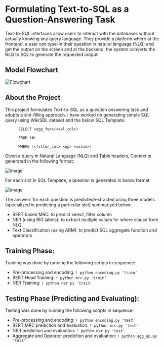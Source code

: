 # Formulating Text-to-SQL as a Question-Answering Task

Text-to-SQL interfaces allow users to interact with the databases without actually knowing any query  language. They provide a platform where at the frontend, a user can type-in their question in natural language (NLQ) and get the output on the screen and at the backend, the system converts the NLQ to SQL to generate the requested output. 

## Model Flowchart
![Flowchart](https://user-images.githubusercontent.com/87938938/205462318-d2e1895c-019a-440b-9e9d-161201429495.PNG)

## About the Project
This project formulates Text-to-SQL as a question answering task and adopts a slot-filling approach. I have worked on generating simple SQL query using WikiSQL dataset and the below SQL Template:

          SELECT <agg_fun>(<sel_col>)
          
          FROM tbl
          
          WHERE (<filter_col> <op> <value>)
          
Given a query in Natural Language (NLQ) and Table headers, Context is generated in the following format:

![image](https://user-images.githubusercontent.com/87938938/206928649-65bd8ca8-a5c4-4a10-bf97-8e9a116a2319.png)

For each slot in SQL Template, a question is generated in below format:

![image](https://user-images.githubusercontent.com/87938938/206928659-bff1ba65-9426-4847-8432-31b33a24c39e.png)

         
The answers for each question is predicted/extracted using three models (specialized in predicting a particular slot) summarized below:
- BERT based MRC: to predict select, filter column
- NER (using BIO labels): to extract multiple values for where clause from NLQ
- Text Classification (using ARM): to predict SQL aggregate function and operators


## Training Phase:
Training was done by running the following scripts in sequence:
- Pre-processing and encoding:  ```! python encoding.py 'train'```
- BERT Head Training: ```! python mrc.py 'train'```
- NER Training: ```! python ner.py 'train'```

## Testing Phase (Predicting and Evaluating):
Testing was done by running the following scripts in sequence:
- Pre-processing and encoding: ```! python encoding.py 'test'```
- BERT MRC prediction and evaluation: ```! python mrc.py 'test'```
- NER prediction and evaluation: ```! python ner.py 'test'```
- Aggregate and Operator prediction and evaluation: ```! python agg_op.py 'test'```



